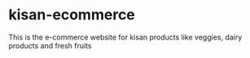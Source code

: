 # kisan-ecommerce

This is the e-commerce website for kisan products like veggies, dairy products and fresh fruits
